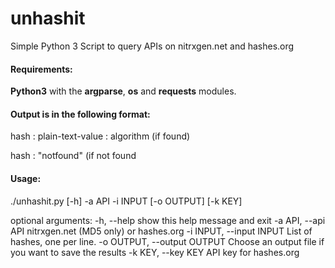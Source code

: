 # unhashit

Simple Python 3 Script to query APIs on nitrxgen.net and hashes.org

#### Requirements:
**Python3** with the **argparse**, **os** and **requests** modules.


#### Output is in the following format:

hash : plain-text-value : algorithm (if found)

hash : "notfound" (if not found

#### Usage:

./unhashit.py [-h] -a API -i INPUT [-o OUTPUT] [-k KEY]

optional arguments:
  -h, --help            show this help message and exit
  -a API, --api API     nitrxgen.net (MD5 only) or hashes.org
  -i INPUT, --input INPUT
                        List of hashes, one per line.
  -o OUTPUT, --output OUTPUT
                        Choose an output file if you want to save the results
  -k KEY, --key KEY     API key for hashes.org

